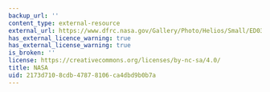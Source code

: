 ```yaml
---
backup_url: ''
content_type: external-resource
external_url: https://www.dfrc.nasa.gov/Gallery/Photo/Helios/Small/ED03-0152-4.jpg
has_external_licence_warning: true
has_external_license_warning: true
is_broken: ''
license: https://creativecommons.org/licenses/by-nc-sa/4.0/
title: NASA
uid: 2173d710-8cdb-4787-8106-ca4dbd9b0b7a
---
```

